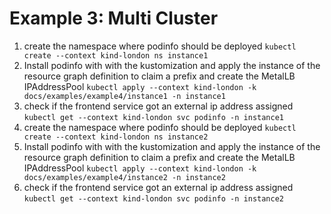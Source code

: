 # Example 3: Multi Cluster

1. create the namespace where podinfo should be deployed `kubectl create --context kind-london ns instance1`
2. Install podinfo with with the kustomization and apply the instance of the resource graph definition to claim a prefix and create the MetalLB IPAddressPool `kubectl apply --context kind-london -k docs/examples/example4/instance1 -n instance1`
3. check if the frontend service got an external ip address assigned `kubectl get --context kind-london svc podinfo -n instance1`
4. create the namespace where podinfo should be deployed `kubectl create --context kind-london ns instance2`
5. Install podinfo with with the kustomization and apply the instance of the resource graph definition to claim a prefix and create the MetalLB IPAddressPool `kubectl apply --context kind-london -k docs/examples/example4/instance2 -n instance2`
6. check if the frontend service got an external ip address assigned `kubectl get --context kind-london svc podinfo -n instance2`
